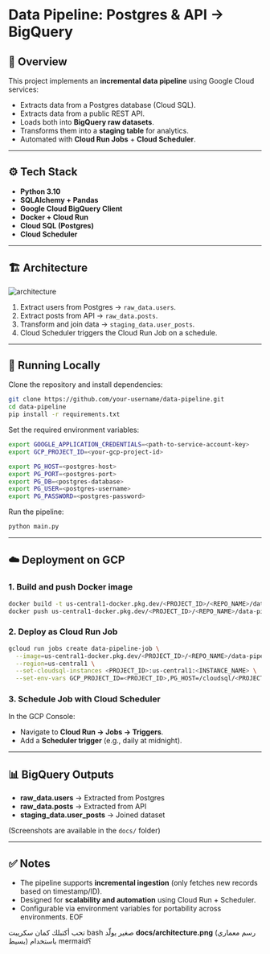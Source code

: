 

# Data Pipeline: Postgres & API → BigQuery

## 📌 Overview
This project implements an **incremental data pipeline** using Google Cloud services:
- Extracts data from a Postgres database (Cloud SQL).
- Extracts data from a public REST API.
- Loads both into **BigQuery raw datasets**.
- Transforms them into a **staging table** for analytics.
- Automated with **Cloud Run Jobs** + **Cloud Scheduler**.

---

## ⚙️ Tech Stack
- **Python 3.10**
- **SQLAlchemy + Pandas**
- **Google Cloud BigQuery Client**
- **Docker + Cloud Run**
- **Cloud SQL (Postgres)**
- **Cloud Scheduler**

---

## 🏗️ Architecture
![architecture](docs/architecture.png)

1. Extract users from Postgres → `raw_data.users`.
2. Extract posts from API → `raw_data.posts`.
3. Transform and join data → `staging_data.user_posts`.
4. Cloud Scheduler triggers the Cloud Run Job on a schedule.

---

## 🚀 Running Locally

Clone the repository and install dependencies:

```bash
git clone https://github.com/your-username/data-pipeline.git
cd data-pipeline
pip install -r requirements.txt
````

Set the required environment variables:

```bash
export GOOGLE_APPLICATION_CREDENTIALS=<path-to-service-account-key>
export GCP_PROJECT_ID=<your-gcp-project-id>

export PG_HOST=<postgres-host>
export PG_PORT=<postgres-port>
export PG_DB=<postgres-database>
export PG_USER=<postgres-username>
export PG_PASSWORD=<postgres-password>
```

Run the pipeline:

```bash
python main.py
```

---

## ☁️ Deployment on GCP

### 1. Build and push Docker image

```bash
docker build -t us-central1-docker.pkg.dev/<PROJECT_ID>/<REPO_NAME>/data-pipeline:latest .
docker push us-central1-docker.pkg.dev/<PROJECT_ID>/<REPO_NAME>/data-pipeline:latest
```

### 2. Deploy as Cloud Run Job

```bash
gcloud run jobs create data-pipeline-job \
  --image=us-central1-docker.pkg.dev/<PROJECT_ID>/<REPO_NAME>/data-pipeline:latest \
  --region=us-central1 \
  --set-cloudsql-instances <PROJECT_ID>:us-central1:<INSTANCE_NAME> \
  --set-env-vars GCP_PROJECT_ID=<PROJECT_ID>,PG_HOST=/cloudsql/<PROJECT_ID>:us-central1:<INSTANCE_NAME>,PG_PORT=5432,PG_DB=<DB_NAME>,PG_USER=<DB_USER>,PG_PASSWORD=<DB_PASSWORD>
```

### 3. Schedule Job with Cloud Scheduler

In the GCP Console:

* Navigate to **Cloud Run → Jobs → Triggers**.
* Add a **Scheduler trigger** (e.g., daily at midnight).

---

## 📊 BigQuery Outputs

* **raw\_data.users** → Extracted from Postgres
* **raw\_data.posts** → Extracted from API
* **staging\_data.user\_posts** → Joined dataset

(Screenshots are available in the `docs/` folder)

---

## ✅ Notes

* The pipeline supports **incremental ingestion** (only fetches new records based on timestamp/ID).
* Designed for **scalability and automation** using Cloud Run + Scheduler.
* Configurable via environment variables for portability across environments.
  EOF



تحب أكتبلك كمان سكريبت bash صغير يولّد **docs/architecture.png** (رسم معماري بسيط) باستخدام mermaid؟
```
